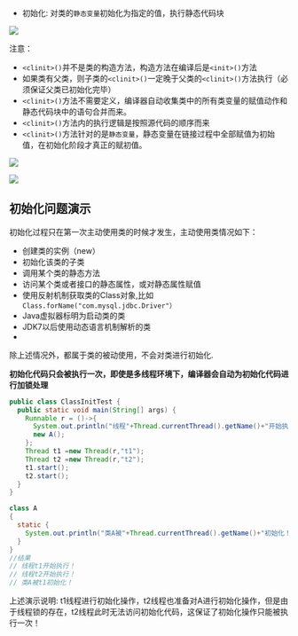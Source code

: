 - 初始化: 对类的`静态变量`初始化为指定的值，执行静态代码块

![](https://youpaiyun.zongqilive.cn/image/20200319111803.png)

注意：

- `<clinit>()`并不是类的构造方法，构造方法在编译后是`<init>()`方法
- 如果类有父类，则子类的`<clinit>()`一定晚于父类的`<clinit>()`方法执行（必须保证父类已初始化完毕）
- `<clinit>()`方法不需要定义，编译器自动收集类中的所有类变量的赋值动作和静态代码块中的语句合并而来。
- `<clinit>()`方法内的执行逻辑是按照源代码的顺序而来
- `<clinit>()`方法针对的是`静态变量`，静态变量在链接过程中全部赋值为初始值，在初始化阶段才真正的赋初值。

![](https://youpaiyun.zongqilive.cn/image/20200319113203.png)



![](https://youpaiyun.zongqilive.cn/image/20200319113357.png)



## 初始化问题演示

初始化过程只在第一次主动使用类的时候才发生，主动使用类情况如下：

- 创建类的实例（new）
- 初始化该类的子类
- 调用某个类的静态方法
- 访问某个类或者接口的静态属性，或对静态属性赋值
- 使用反射机制获取类的Class对象,比如`Class.forName("com.mysql.jdbc.Driver"）`
- Java虚拟器标明为启动类的类
- JDK7以后使用动态语言机制解析的类
- 

除上述情况外，都属于类的被动使用，不会对类进行初始化.

**初始化代码只会被执行一次，即使是多线程环境下，编译器会自动为初始化代码进行加锁处理**


```java
public class ClassInitTest {
  public static void main(String[] args) {
    Runnable r = ()->{
      System.out.println("线程"+Thread.currentThread().getName()+"开始执行！");
      new A();
    };
    Thread t1 =new Thread(r,"t1");
    Thread t2 =new Thread(r,"t2");
    t1.start();
    t2.start();
  }
}

class A
{
  static {
    System.out.println("类A被"+Thread.currentThread().getName()+"初始化！");
  }
}
//结果
// 线程t1开始执行！
// 线程t2开始执行！
// 类A被t1初始化！
```

上述演示说明:  t1线程进行初始化操作，t2线程也准备对A进行初始化操作，但是由于线程锁的存在，t2线程此时无法访问初始化代码，这保证了初始化操作只能被执行一次！



























































